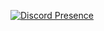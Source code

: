 [![Discord Presence](https://lanyard.cnrad.dev/api/300668125966368768)](https://discord.com/users/300668125966368768)
